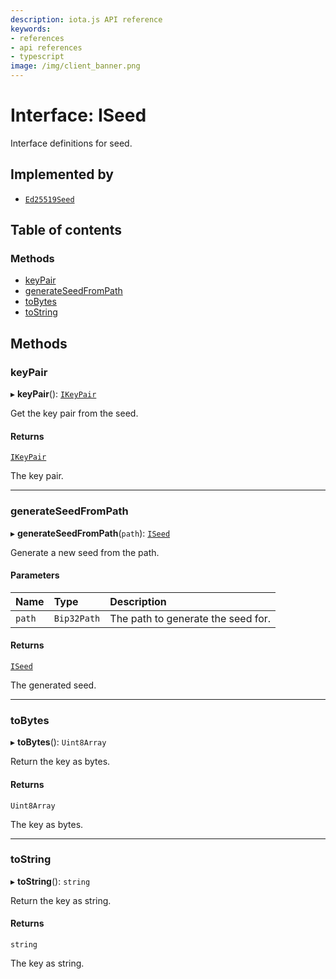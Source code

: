 ```yaml
---
description: iota.js API reference
keywords:
- references
- api references
- typescript
image: /img/client_banner.png
---
```

# Interface: ISeed

Interface definitions for seed.

## Implemented by

- [`Ed25519Seed`](../classes/Ed25519Seed.md)

## Table of contents

### Methods

- [keyPair](ISeed.md#keypair)
- [generateSeedFromPath](ISeed.md#generateseedfrompath)
- [toBytes](ISeed.md#tobytes)
- [toString](ISeed.md#tostring)

## Methods

### keyPair

▸ **keyPair**(): [`IKeyPair`](IKeyPair.md)

Get the key pair from the seed.

#### Returns

[`IKeyPair`](IKeyPair.md)

The key pair.

___

### generateSeedFromPath

▸ **generateSeedFromPath**(`path`): [`ISeed`](ISeed.md)

Generate a new seed from the path.

#### Parameters

| Name | Type | Description |
| :------ | :------ | :------ |
| `path` | `Bip32Path` | The path to generate the seed for. |

#### Returns

[`ISeed`](ISeed.md)

The generated seed.

___

### toBytes

▸ **toBytes**(): `Uint8Array`

Return the key as bytes.

#### Returns

`Uint8Array`

The key as bytes.

___

### toString

▸ **toString**(): `string`

Return the key as string.

#### Returns

`string`

The key as string.
